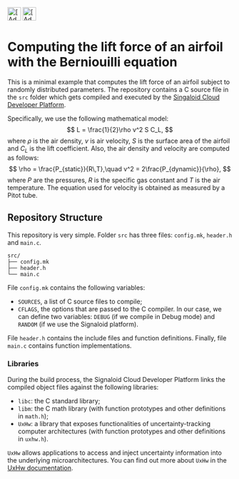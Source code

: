 [<img src="https://assets.signaloid.io/add-to-signaloid-cloud-logo-dark-v6.png#gh-dark-mode-only" alt="[Add to signaloid.io]" height="30">](https://signaloid.io/repositories?connect=https://github.com/VicenteB97/randomLift.git#gh-dark-mode-only)
[<img src="https://assets.signaloid.io/add-to-signaloid-cloud-logo-light-v6.png#gh-light-mode-only" alt="[Add to signaloid.io]" height="30">](https://signaloid.io/repositories?connect=https://github.com/VicenteB97/randomLift.git#gh-light-mode-only)

# Computing the lift force of an airfoil with the Berniouilli equation
This is a minimal example that computes the lift force of an airfoil subject to randomly distributed parameters. 
The repository contains a C source file in the `src` folder which gets compiled and executed by the  [Singaloid Cloud Developer Platform](http://signaloid.io).

Specifically, we use the following mathematical model:
$$ 
L = \frac{1}{2}\rho v^2 S C_L,
$$
where $\rho$ is the air density, $v$ is air velocity, $S$ is the surface area of the airfoil and $C_L$ is the lift coefficient. Also, the air density and velocity are computed as follows:
$$
\rho = \frac{P_{static}}{R\,T},\quad v^2 = 2\frac{P_{dynamic}}{\rho},
$$
where $P$ are the pressures, $R$ is the specific gas constant and $T$ is the air temperature. The equation used for velocity is obtained as measured by a Pitot tube.

## Repository Structure
This repository is very simple. Folder `src` has three files: `config.mk`, `header.h` and `main.c`.
```
src/
├── config.mk
├── header.h
└── main.c
```

File `config.mk` contains the following variables:
- `SOURCES`, a list of C source files to compile;
- `CFLAGS`, the options that are passed to the C compiler. In our case, we can define two variables: `DEBUG` (if we compile in Debug mode) and `RANDOM` (if we use the Signaloid platform).

File `header.h` contains the include files and function definitions. Finally, file `main.c` contains function implementations. 

### Libraries
During the build process, the Signaloid Cloud Developer Platform links the compiled object files against the following libraries:
- `libc`: the C standard library;
- `libm`: the C math library (with function prototypes and other definitions in `math.h`);
- `UxHw`: a library that exposes functionalities of uncertainty-tracking computer architectures (with function prototypes and other definitions in `uxhw.h`).

`UxHw` allows applications to access and inject uncertainty information into the underlying microarchitectures. You can find out more about `UxHw` in the [UxHw documentation](https://docs.signaloid.io/).